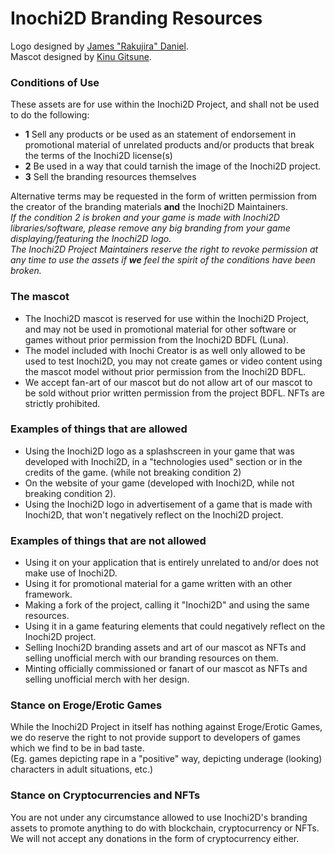 # Inochi2D Branding Resources
Logo designed by [James "Rakujira" Daniel](https://twitter.com/rakujira).  
Mascot designed by [Kinu Gitsune](https://twitter.com/kinugitsune).

### Conditions of Use
These assets are for use within the Inochi2D Project, and shall not be used to do the following:
 * **1** Sell any products or be used as an statement of endorsement in promotional material of unrelated products and/or products that break the terms of the Inochi2D license(s)
 * **2** Be used in a way that could tarnish the image of the Inochi2D project.
 * **3** Sell the branding resources themselves

Alternative terms may be requested in the form of written permission from the creator of the branding materials **and** the Inochi2D Maintainers.  
*If the condition 2 is broken and your game is made with Inochi2D libraries/software, please remove any big branding from your game displaying/featuring the Inochi2D logo.*  
*The Inochi2D Project Maintainers reserve the right to revoke permission at any time to use the assets if **we** feel the spirit of the conditions have been broken.*

### The mascot
 * The Inochi2D mascot is reserved for use within the Inochi2D Project, and may not be used in promotional material for other software or games without prior permission from the Inochi2D BDFL (Luna).  
 * The model included with Inochi Creator is as well only allowed to be used to test Inochi2D, you may not create games or video content using the mascot model without prior permission from the Inochi2D BDFL.
 * We accept fan-art of our mascot but do not allow art of our mascot to be sold without prior written permission from the project BDFL. NFTs are strictly prohibited.

### Examples of things that are allowed
 * Using the Inochi2D logo as a splashscreen in your game that was developed with Inochi2D, in a "technologies used" section or in the credits of the game. (while not breaking condition 2)
 * On the website of your game (developed with Inochi2D, while not breaking condition 2).
 * Using the Inochi2D logo in advertisement of a game that is made with Inochi2D, that won't negatively reflect on the Inochi2D project.

### Examples of things that are not allowed
 * Using it on your application that is entirely unrelated to and/or does not make use of Inochi2D.
 * Using it for promotional material for a game written with an other framework.
 * Making a fork of the project, calling it "Inochi2D" and using the same resources.
 * Using it in a game featuring elements that could negatively reflect on the Inochi2D project.
 * Selling Inochi2D branding assets and art of our mascot as NFTs and selling unofficial merch with our branding resources on them.
 * Minting officially commissioned or fanart of our mascot as NFTs and selling unofficial merch with her design.

### Stance on Eroge/Erotic Games
While the Inochi2D Project in itself has nothing against Eroge/Erotic Games, we do reserve the right to not provide support to developers of games which we find to be in bad taste.  
(Eg. games depicting rape in a "positive" way, depicting underage (looking) characters in adult situations, etc.)

### Stance on Cryptocurrencies and NFTs
You are not under any circumstance allowed to use Inochi2D's branding assets to promote anything to do with blockchain, cryptocurrency or NFTs.  
We will not accept any donations in the form of cryptocurrency either.
